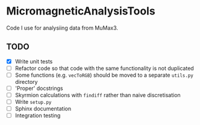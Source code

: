  # MicromagneticAnalysisTools

Code I use for analysiing data from MuMax3.


## TODO

- [x] Write unit tests
- [ ] Refactor code so that code with the same functionality is not duplicated
- [ ] Some functions (e.g. `vecToRGB`) should be moved to a separate `utils.py` directory
- [ ] 'Proper' docstrings
- [ ] Skyrmion calculations with `findiff` rather than naive discretisation
- [ ] Write `setup.py`
- [ ] Sphinx documentation
- [ ] Integration testing